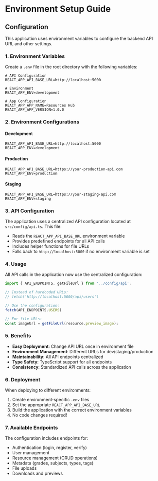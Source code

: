 # Environment Setup Guide

## Configuration

This application uses environment variables to configure the backend API URL and other settings.

### 1. Environment Variables

Create a `.env` file in the root directory with the following variables:

```env
# API Configuration
REACT_APP_API_BASE_URL=http://localhost:5000

# Environment
REACT_APP_ENV=development

# App Configuration
REACT_APP_APP_NAME=Resources Hub
REACT_APP_APP_VERSION=1.0.0
```

### 2. Environment Configurations

#### Development
```env
REACT_APP_API_BASE_URL=http://localhost:5000
REACT_APP_ENV=development
```

#### Production
```env
REACT_APP_API_BASE_URL=https://your-production-api.com
REACT_APP_ENV=production
```

#### Staging
```env
REACT_APP_API_BASE_URL=https://your-staging-api.com
REACT_APP_ENV=staging
```

### 3. API Configuration

The application uses a centralized API configuration located at `src/config/api.ts`. This file:

- Reads the `REACT_APP_API_BASE_URL` environment variable
- Provides predefined endpoints for all API calls
- Includes helper functions for file URLs
- Falls back to `http://localhost:5000` if no environment variable is set

### 4. Usage

All API calls in the application now use the centralized configuration:

```typescript
import { API_ENDPOINTS, getFileUrl } from '../config/api';

// Instead of hardcoded URLs:
// fetch('http://localhost:5000/api/users')

// Use the configuration:
fetch(API_ENDPOINTS.USERS)

// For file URLs:
const imageUrl = getFileUrl(resource.preview_image);
```

### 5. Benefits

- **Easy Deployment**: Change API URL once in environment file
- **Environment Management**: Different URLs for dev/staging/production
- **Maintainability**: All API endpoints centralized
- **Type Safety**: TypeScript support for all endpoints
- **Consistency**: Standardized API calls across the application

### 6. Deployment

When deploying to different environments:

1. Create environment-specific `.env` files
2. Set the appropriate `REACT_APP_API_BASE_URL`
3. Build the application with the correct environment variables
4. No code changes required!

### 7. Available Endpoints

The configuration includes endpoints for:
- Authentication (login, register, verify)
- User management
- Resource management (CRUD operations)
- Metadata (grades, subjects, types, tags)
- File uploads
- Downloads and previews
